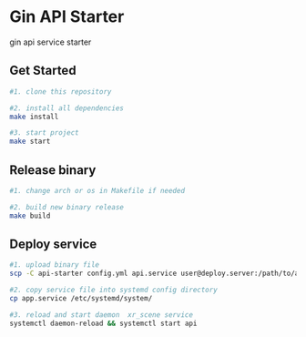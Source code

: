 Gin API Starter
===

gin api service starter

## Get Started

```bash
#1. clone this repository

#2. install all dependencies
make install

#3. start project
make start
```

## Release binary

```bash
#1. change arch or os in Makefile if needed

#2. build new binary release
make build
```

## Deploy service

```bash
#1. upload binary file
scp -C api-starter config.yml api.service user@deploy.server:/path/to/app/

#2. copy service file into systemd config directory
cp app.service /etc/systemd/system/

#3. reload and start daemon  xr_scene service
systemctl daemon-reload && systemctl start api
```
